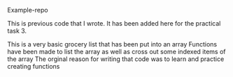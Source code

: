 Example-repo

This is previous code that I wrote. It has been added here for the practical task 3.

This is a very basic grocery list that has been put into an array
Functions have been made to list the array as well as cross out some indexed items of the array
The orginal reason for writing that code was to learn and practice creating functions
